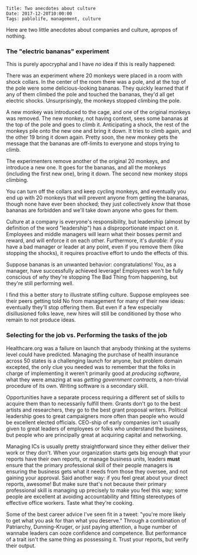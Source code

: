     Title: Two anecdotes about culture
    Date: 2017-12-20T10:00:00
    Tags: pablolife, management, culture

Here are two little anecdotes about companies and culture, apropos of nothing.

<!-- more -->

### The "electric bananas" experiment

This is purely apocryphal and I have _no_ idea if this is really happened:

There was an experiment where 20 monkeys were placed in a room with shock
collars. In the center of the room there was a pole, and at the top of the pole
were some delicious-looking bananas. They quickly learned that if any of
them climbed the pole and touched the bananas, they'd all get electric shocks.
Unsurprisingly, the monkeys stopped climbing the pole.

A new monkey was introduced to the cage, and one of the original monkeys was
removed. The new monkey, not having context, sees some bananas at the top of
the pole and goes to climb it. Anticipating a shock, the rest of the monkeys
pile onto the new one and bring it down. It tries to climb again, and the other
19 bring it down again. Pretty soon, the new monkey gets the message that the
bananas are off-limits to everyone and stops trying to climb.

The experimenters remove another of the original 20 monkeys, and introduce
a new one. It goes for the bananas, and all the monkeys (including the first new
one), bring it down. The second new monkey stops climbing.

You can turn off the collars and keep cycling monkeys, and eventually you end up
with 20 monkeys that will prevent anyone from getting the bananas, though none
have ever been shocked; they just collectively _know_ that those bananas are
forbidden and we'll take down anyone who goes for them.

Culture at a company is everyone's responsibility, but leadership (almost by
definition of the word "leadership") has a disproportionate impact on it.
Employees and middle managers will learn what their bosses permit and reward,
and will enforce it on each other. Furthermore, it's _durable_: if you have a
bad manager or leader at any point, even if you remove them (like stopping the
shocks), it requires proactive effort to undo the effects of this.

Suppose bananas is an unwanted behavior: congratulations! You, as a manager,
have successfully achieved leverage! Employees won't be fully conscious of _why_
they're stopping The Bad Thing from happening, but they're still performing
well.

I find this a better story to illustrate stifling culture. Suppose employees see
their peers getting told No from management for many of their new ideas:
eventually they'll stop offering them. But even if a few especially
disillusioned folks leave, new hires will still be conditioned by those who
remain to not produce ideas.

### Selecting for the job vs. Performing the tasks of the job

Healthcare.org was a failure on launch that anybody thinking at the systems
level could have predicted. Managing the purchase of health insurance across 50
states is a challenging launch for anyone, but problem domain excepted, the only
clue you needed was to remember that the folks in charge of implementing it
weren't primarily good at _producing software_, what they were amazing at was
_getting government contracts,_ a non-trivial procedure of its own. Writing
software is a secondary skill.

Opportunities have a separate process requiring a different set of skills to
acquire them than to necessarily fulfill them. Grants don't go to the best
artists and researchers, they go to the best grant proposal writers. Political
leadership goes to great campaigners more often than people who would be
excellent elected officials. CEO-ship of early companies isn't usually given to
great leaders of employees or folks who understand the business, but people who
are principally great at acquiring capital and networking.

Managing ICs is usually pretty straightforward since they either deliver their
work or they don't. When your organization starts gets big enough that your
reports have their own reports, or manage business units, leaders **must** ensure
that the primary professional skill of their people managers is ensuring the
business gets what it needs from those they oversee, and not gaining your
approval. Said another way: if you feel great about your direct reports,
awesome! But make sure that's not because their primary professional skill is
managing up precisely to make you feel this way; some people are excellent at
avoiding accountability and fitting stereotypes of effective office workers.
Taste what they're cooking.

Some of the best career advice I've seen fit in a tweet: "you're more likely to
get what you ask for than what you deserve." Through a combination of
Patriarchy, Dunning-Kruger, or just paying attention, a huge number of wannabe
leaders can ooze confidence and competence. But performance of a trait isn't the
same thing as possessing it. Trust your reports, but verify their output.
